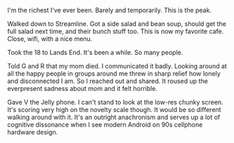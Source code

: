 I'm the richest I've ever been. Barely and temporarily. This is the peak.

Walked down to Streamline. Got a side salad and bean soup, should get the full salad next time, and their bunch stuff too. This is now my favorite cafe. Close, wifi, with a nice menu.

Took the 18 to Lands End. It's been a while. So many people.

Told G and R that my mom died. I communicated it badly. Looking around at all the happy people in groups around me threw in sharp relief how lonely and disconnected I am. So I reached out and shared. It roused up the everpresent sadness about mom and it felt horrible.

Gave V the Jelly phone. I can't stand to look at the low-res chunky screen. It's scoring very high on the novelty scale though. It would be so different walking around with it. It's an outright anachronism and serves up a lot of cognitive dissonance when I see modern Android on 90s cellphone hardware design.
